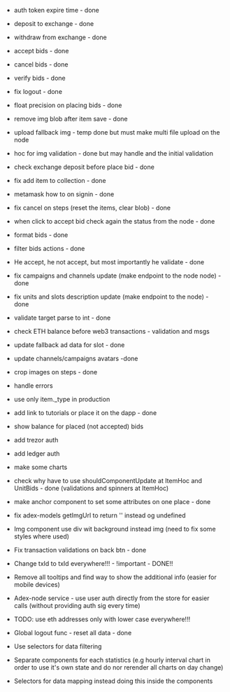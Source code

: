 - auth token expire time - done
- deposit to exchange - done
- withdraw from exchange - done
- accept bids - done
- cancel bids - done
- verify bids - done
- fix logout - done
- float precision on placing bids - done
- remove img blob after item save - done

- upload fallback img - temp done but must make multi file upload on the node
- hoc for img validation - done but may handle and the initial validation

- check exchange deposit before place bid - done
- fix add item to  collection - done
- metamask how to on signin - done
- fix cancel on steps (reset the items, clear blob) - done
- when click to accept bid check again the status from the node - done
- format bids - done
- filter bids actions - done
- He accept, he not accept, but most importantly he validate - done
- fix campaigns and channels update (make endpoint to the node node) - done
- fix units and slots description update (make endpoint to the node) - done
- validate target parse to int - done
- check ETH balance before web3 transactions - validation and msgs
- update fallback ad data for slot - done
- update channels/campaigns avatars -done
- crop images on steps - done
- handle errors
- use only item._type in production
- add link to tutorials or place it on the dapp - done
- show balance for placed (not accepted) bids
- add trezor auth
- add ledger auth
- make some charts
- check why have to use shouldComponentUpdate at ItemHoc and UnitBids - done (validations and spinners at ItemHoc)
- make anchor component to set some attributes on one place - done
- fix adex-models getImgUrl to return '' instead og undefined
- Img component use div wit background instead img (need to fix some styles where used)
- Fix transaction validations on back btn - done
- Change txId to txId everywhere!!! - !important - DONE!!
- Remove all tooltips and find way to show the additional info (easier for mobile devices)
- Adex-node service - use user auth directly from the store for easier calls (without providing auth sig every time)
- TODO: use eth addresses only with lower case everywhere!!!
- Global logout func - reset all data - done
- Use selectors for data filtering
- Separate components for each statistics (e.g hourly interval chart in order to use it's own state and do nor rerender all charts on day change)
- Selectors for data mapping instead doing this inside the components
